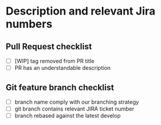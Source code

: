 # Description and relevant Jira numbers

## Pull Request checklist

- [ ] [WIP] tag removed from PR title
- [ ] PR has an understandable description

## Git feature branch checklist

- [ ] branch name comply with our branching strategy
- [ ] git branch contains relevant JIRA ticket number
- [ ] branch rebased against the latest develop
